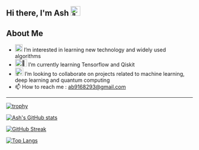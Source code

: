 <h2>Hi there, I'm Ash <img src="https://fonts.gstatic.com/s/e/notoemoji/latest/1f44b/512.gif" alt="👋" width="26" height="26"></h2>
   

## About Me

<!-- TO DO: add more details about me later -->
- <img src="https://fonts.gstatic.com/s/e/notoemoji/latest/1f440/512.gif" alt="👀" width="20" height="20"> I’m interested in learning new technology and widely used algorithms
- <img src="https://fonts.gstatic.com/s/e/notoemoji/latest/1f331/512.gif" alt="🌱" width="32" height="20"> I’m currently learning Tensorflow and Qiskit
- <img src="https://fonts.gstatic.com/s/e/notoemoji/latest/1f49e/512.gif" height="22" width="22" alt="💞"> I’m looking to collaborate on projects related to machine learning, deep learning and quantum computing 
- 📫 How to reach me : ab9168293@gmail.com


---
[![trophy](https://github-profile-trophy.vercel.app/?username=ash-the-practical-programmer&theme=dracula&margin-w=6)](https://github.com/ryo-ma/github-profile-trophy)

[![Ash's GitHub stats](https://github-readme-stats.vercel.app/api?username=ash-the-practical-programmer&show_icons=true&theme=dracula)](https://github.com/anuraghazra/github-readme-stats)

[![GitHub Streak](https://streak-stats.demolab.com?user=Ash-the-practical-programmer&theme=dracula)](https://git.io/streak-stats)

[![Top Langs](https://github-readme-stats.vercel.app/api/top-langs/?username=ash-the-practical-programmer&layout=compact&theme=dracula)](https://github.com/anuraghazra/github-readme-stats)
